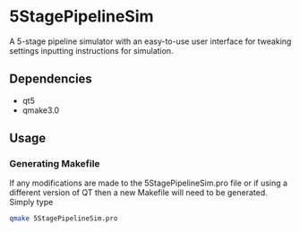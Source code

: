  5StagePipelineSim
 ================
A 5-stage pipeline simulator with an easy-to-use user interface for tweaking settings inputting instructions for simulation. 

Dependencies
------------
* qt5
* qmake3.0

Usage
------

### Generating Makefile
If any modifications are made to the 5StagePipelineSim.pro file or if using a different version of QT then a new Makefile will need to be generated. Simply type 
```bash
qmake 5StagePipelineSim.pro
```



